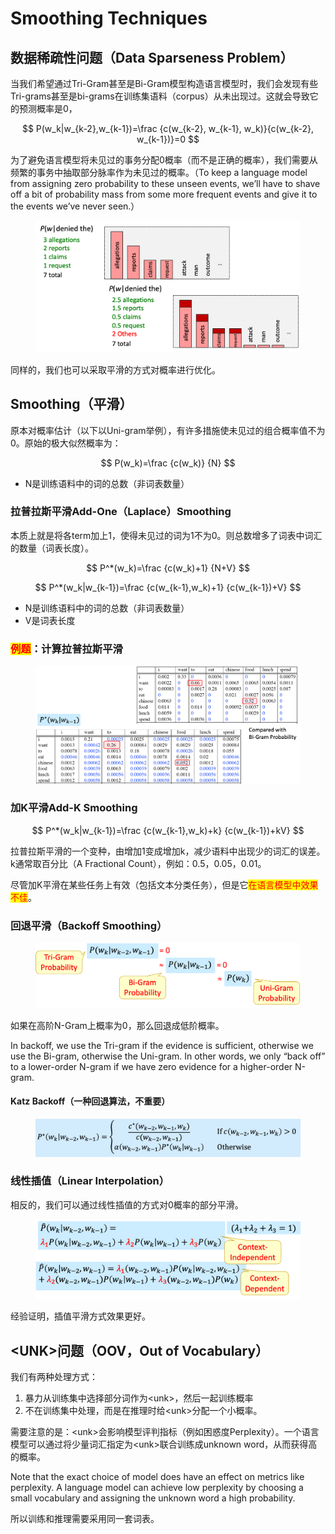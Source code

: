 # Smoothing Techniques

## 数据稀疏性问题（Data Sparseness Problem）

当我们希望通过Tri-Gram甚至是Bi-Gram模型构造语言模型时，我们会发现有些Tri-grams甚至是bi-grams在训练集语料（corpus）从未出现过。这就会导致它的预测概率是0，

$$
P(w_k|w_{k-2},w_{k-1})=\frac {c(w_{k-2}, w_{k-1}, w_k)}{c(w_{k-2}, w_{k-1})}=0
$$

为了避免语言模型将未见过的事务分配0概率（而不是正确的概率），我们需要从频繁的事务中抽取部分脉率作为未见过的概率。（To keep a language model from assigning zero probability to these unseen events, we’ll have to shave off a bit of probability mass from some more frequent events and give it to the events we’ve never seen.）

<figure><img src="../../.gitbook/assets/image (13).png" alt=""><figcaption></figcaption></figure>

同样的，我们也可以采取平滑的方式对概率进行优化。

## Smoothing（平滑）

原本对概率估计（以下以Uni-gram举例），有许多措施使未见过的组合概率值不为0。原始的极大似然概率为：

$$
P(w_k)=\frac {c(w_k)} {N}
$$

* N是训练语料中的词的总数（非词表数量）

### 拉普拉斯平滑Add-One（Laplace）Smoothing

本质上就是将各term加上1，使得未见过的词为1不为0。则总数增多了词表中词汇的数量（词表长度）。

$$
P^*(w_k)=\frac {c(w_k)+1} {N+V}
$$

$$
P^*(w_k|w_{k-1})=\frac {c(w_{k-1},w_k)+1} {c(w_{k-1})+V}
$$

* N是训练语料中的词的总数（非词表数量）
* V是词表长度

### <mark style="color:red;">例题</mark>：计算拉普拉斯平滑

<figure><img src="../../.gitbook/assets/image (5) (1) (1).png" alt=""><figcaption></figcaption></figure>

### 加K平滑Add-K Smoothing

$$
P^*(w_k|w_{k-1})=\frac {c(w_{k-1},w_k)+k} {c(w_{k-1})+kV}
$$

拉普拉斯平滑的一个变种，由增加1变成增加k，减少语料中出现少的词汇的误差。k通常取百分比（A Fractional Count），例如：0.5，0.05，0.01。

尽管加K平滑在某些任务上有效（包括文本分类任务），但是它<mark style="color:red;">在语言模型中效果不佳</mark>。

### 回退平滑（Backoff Smoothing）

<figure><img src="../../.gitbook/assets/image (1) (1) (1) (1) (1) (1) (1) (1) (1) (1).png" alt=""><figcaption></figcaption></figure>

如果在高阶N-Gram上概率为0，那么回退成低阶概率。

In backoff, we use the Tri-gram if the evidence is sufficient, otherwise we use the Bi-gram, otherwise the Uni-gram. In other words, we only “back off” to a lower-order N-gram if we have zero evidence for a higher-order N-gram.

#### Katz Backoff（一种回退算法，不重要）

<figure><img src="../../.gitbook/assets/image (4) (1) (1) (1).png" alt=""><figcaption></figcaption></figure>

### 线性插值（Linear Interpolation）

相反的，我们可以通过线性插值的方式对0概率的部分平滑。

<figure><img src="../../.gitbook/assets/image (5) (1) (1) (1).png" alt=""><figcaption></figcaption></figure>

经验证明，插值平滑方式效果更好。

## \<UNK>问题（OOV，Out of Vocabulary）

我们有两种处理方式：

1. 暴力从训练集中选择部分词作为\<unk>，然后一起训练概率
2. 不在训练集中处理，而是在推理时给\<unk>分配一个小概率。

需要注意的是：\<unk>会影响模型评判指标（例如困惑度Perplexity）。一个语言模型可以通过将少量词汇指定为\<unk>联合训练成unknown word，从而获得高的概率。

Note that the exact choice of model does have an effect on metrics like perplexity. A language model can achieve low perplexity by choosing a small vocabulary and assigning the unknown word a high probability.

所以训练和推理需要采用同一套词表。
